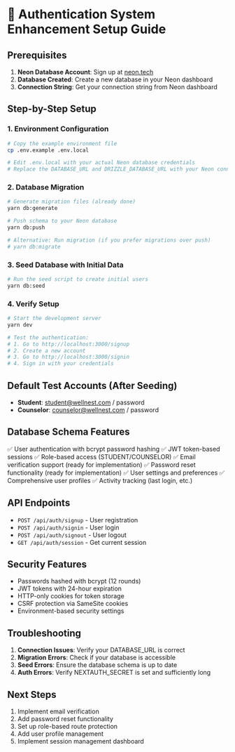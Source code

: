 # 🚀 Authentication System Enhancement Setup Guide

## Prerequisites
1. **Neon Database Account**: Sign up at [neon.tech](https://neon.tech)
2. **Database Created**: Create a new database in your Neon dashboard
3. **Connection String**: Get your connection string from Neon dashboard

## Step-by-Step Setup

### 1. Environment Configuration
```bash
# Copy the example environment file
cp .env.example .env.local

# Edit .env.local with your actual Neon database credentials
# Replace the DATABASE_URL and DRIZZLE_DATABASE_URL with your Neon connection string
```

### 2. Database Migration
```bash
# Generate migration files (already done)
yarn db:generate

# Push schema to your Neon database
yarn db:push

# Alternative: Run migration (if you prefer migrations over push)
# yarn db:migrate
```

### 3. Seed Database with Initial Data
```bash
# Run the seed script to create initial users
yarn db:seed
```

### 4. Verify Setup
```bash
# Start the development server
yarn dev

# Test the authentication:
# 1. Go to http://localhost:3000/signup
# 2. Create a new account
# 3. Go to http://localhost:3000/signin
# 4. Sign in with your credentials
```

## Default Test Accounts (After Seeding)
- **Student**: student@wellnest.com / password
- **Counselor**: counselor@wellnest.com / password

## Database Schema Features
✅ User authentication with bcrypt password hashing
✅ JWT token-based sessions
✅ Role-based access (STUDENT/COUNSELOR)
✅ Email verification support (ready for implementation)
✅ Password reset functionality (ready for implementation)
✅ User settings and preferences
✅ Comprehensive user profiles
✅ Activity tracking (last login, etc.)

## API Endpoints
- `POST /api/auth/signup` - User registration
- `POST /api/auth/signin` - User login
- `POST /api/auth/signout` - User logout
- `GET /api/auth/session` - Get current session

## Security Features
- Passwords hashed with bcrypt (12 rounds)
- JWT tokens with 24-hour expiration
- HTTP-only cookies for token storage
- CSRF protection via SameSite cookies
- Environment-based security settings

## Troubleshooting
1. **Connection Issues**: Verify your DATABASE_URL is correct
2. **Migration Errors**: Check if your database is accessible
3. **Seed Errors**: Ensure the database schema is up to date
4. **Auth Errors**: Verify NEXTAUTH_SECRET is set and sufficiently long

## Next Steps
1. Implement email verification
2. Add password reset functionality
3. Set up role-based route protection
4. Add user profile management
5. Implement session management dashboard
